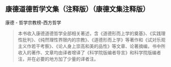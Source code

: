 ## 康德道德哲学文集（注释版）（康德文集注释版）

康德  -  哲学宗教榜-西方哲学

> 本书收入康德道德哲学全部相关著述，含《道德形而上学的奠基》、《实践理性批判》、《纯然理性界限内的宗教》、《道德形而上学》等著作和《试对乐观主义作若干考察》、《论人身上崇高和美的品性》等文章、论著摘编，书中所收入的著作、文章均由译者增译了《科学院版编者导言》和科学院版编者注，并在必要的地方加了少量的译者注。
